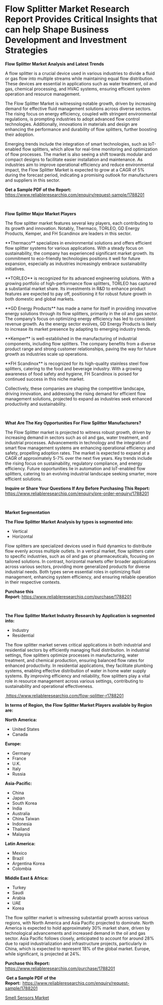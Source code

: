 <p><h1>Flow Splitter Market Research Report Provides Critical Insights that can help Shape Business Development and Investment Strategies</h1></p><p><strong>Flow Splitter Market Analysis and Latest Trends</strong></p>
<p><p>A flow splitter is a crucial device used in various industries to divide a fluid or gas flow into multiple streams while maintaining equal flow distribution. These devices are essential in applications such as water treatment, oil and gas, chemical processing, and HVAC systems, ensuring efficient system operation and resource management.</p><p>The Flow Splitter Market is witnessing notable growth, driven by increasing demand for effective fluid management solutions across diverse sectors. The rising focus on energy efficiency, coupled with stringent environmental regulations, is prompting industries to adopt advanced flow control technologies. Additionally, innovations in materials and design are enhancing the performance and durability of flow splitters, further boosting their adoption.</p><p>Emerging trends include the integration of smart technologies, such as IoT-enabled flow splitters, which allow for real-time monitoring and optimization of flow processes. The market is also seeing a shift towards modular and compact designs to facilitate easier installation and maintenance. As industries aim to improve operational efficiency and reduce environmental impact, the Flow Splitter Market is expected to grow at a CAGR of 5% during the forecast period, indicating a promising outlook for manufacturers and suppliers in this sector.</p></p>
<p><strong>Get a Sample PDF of the Report:&nbsp;</strong> <a href="https://www.reliableresearchiq.com/enquiry/request-sample/1788201?utm_campaign=2232&utm_medium=2&utm_source=Github&utm_content=ia&utm_term=22022025&utm_id=flow-splitter">https://www.reliableresearchiq.com/enquiry/request-sample/1788201</a></p>
<p>&nbsp;</p>
<p><strong>Flow Splitter Major Market Players</strong></p>
<p><p>The flow splitter market features several key players, each contributing to its growth and innovation. Notably, Thermaco, TORLEO, GD Energy Products, Kemper, and FH Scandinox are leaders in this sector.</p><p>**Thermaco** specializes in environmental solutions and offers efficient flow splitter systems for various applications. With a steady focus on sustainability, the company has experienced significant market growth. Its commitment to eco-friendly technologies positions it well for future expansion, especially as industries increasingly embrace sustainability initiatives.</p><p>**TORLEO** is recognized for its advanced engineering solutions. With a growing portfolio of high-performance flow splitters, TORLEO has captured a substantial market share. Its investments in R&D to enhance product features are expected to pay off, positioning it for robust future growth in both domestic and global markets.</p><p>**GD Energy Products** has made a name for itself in providing innovative energy solutions through its flow splitters, primarily in the oil and gas sector. The company’s focus on optimizing energy efficiency has led to consistent revenue growth. As the energy sector evolves, GD Energy Products is likely to increase its market presence by adapting to emerging industry trends.</p><p>**Kemper** is well-established in the manufacturing of industrial components, including flow splitters. The company benefits from a diverse product range and strong customer relationships, paving the way for future growth as industries scale up operations.</p><p>**FH Scandinox** is recognized for its high-quality stainless steel flow splitters, catering to the food and beverage industry. With a growing awareness of food safety and hygiene, FH Scandinox is poised for continued success in this niche market.</p><p>Collectively, these companies are shaping the competitive landscape, driving innovation, and addressing the rising demand for efficient flow management solutions, projected to expand as industries seek enhanced productivity and sustainability.</p></p>
<p>&nbsp;</p>
<p><strong>What Are The Key Opportunities For Flow Splitter Manufacturers?</strong></p>
<p><p>The Flow Splitter market is projected to witness robust growth, driven by increasing demand in sectors such as oil and gas, water treatment, and industrial processes. Advancements in technology and the integration of smart flow management systems are enhancing operational efficiency and safety, propelling adoption rates. The market is expected to expand at a CAGR of approximately 5-7% over the next five years. Key trends include the rising focus on sustainability, regulatory compliance, and energy efficiency. Future opportunities lie in automation and IoT-enabled flow splitters, catering to an evolving industrial landscape seeking smarter, more efficient solutions.</p></p>
<p><strong>Inquire or Share Your Questions If Any Before Purchasing This Report:</strong> <a href="https://www.reliableresearchiq.com/enquiry/pre-order-enquiry/1788201?utm_campaign=2232&utm_medium=2&utm_source=Github&utm_content=ia&utm_term=22022025&utm_id=flow-splitter">https://www.reliableresearchiq.com/enquiry/pre-order-enquiry/1788201</a></p>
<p>&nbsp;</p>
<p><strong>Market Segmentation</strong></p>
<p><strong>The Flow Splitter Market Analysis by types is segmented into:</strong></p>
<p><ul><li>Vertical</li><li>Horizontal</li></ul></p>
<p><p>Flow splitters are specialized devices used in fluid dynamics to distribute flow evenly across multiple outlets. In a vertical market, flow splitters cater to specific industries, such as oil and gas or pharmaceuticals, focusing on tailored solutions. In contrast, horizontal markets offer broader applications across various sectors, providing more generalized products for diverse industrial needs. Both types serve essential roles in optimizing fluid management, enhancing system efficiency, and ensuring reliable operation in their respective contexts.</p></p>
<p><strong>Purchase this Report:&nbsp;</strong><a href="https://www.reliableresearchiq.com/purchase/1788201?utm_campaign=2232&utm_medium=2&utm_source=Github&utm_content=ia&utm_term=22022025&utm_id=flow-splitter">https://www.reliableresearchiq.com/purchase/1788201</a></p>
<p>&nbsp;</p>
<p><strong>The Flow Splitter Market Industry Research by Application is segmented into:</strong></p>
<p><ul><li>Industry</li><li>Residential</li></ul></p>
<p><p>The flow splitter market serves critical applications in both industrial and residential sectors by efficiently managing fluid distribution. In industrial settings, flow splitters optimize processes in manufacturing, water treatment, and chemical production, ensuring balanced flow rates for enhanced productivity. In residential applications, they facilitate plumbing systems, enabling effective distribution of water in home water supply systems. By improving efficiency and reliability, flow splitters play a vital role in resource management across various settings, contributing to sustainability and operational effectiveness.</p></p>
<p><a href="https://www.reliableresearchiq.com/flow-splitter-r1788201?utm_campaign=2232&utm_medium=2&utm_source=Github&utm_content=ia&utm_term=22022025&utm_id=flow-splitter">&nbsp;https://www.reliableresearchiq.com/flow-splitter-r1788201</a></p>
<p><strong>In terms of Region, the Flow Splitter Market Players available by Region are:</strong></p>
<p>
    <p> <strong> North America: </strong>
        <ul>
            <li>United States</li>
            <li>Canada</li>
        </ul>
        </p> 
    <p> <strong> Europe: </strong>
        <ul>
            <li>Germany</li>
            <li>France</li>
            <li>U.K.</li>
            <li>Italy</li>
            <li>Russia</li>
        </ul>
        </p> 
    <p> <strong> Asia-Pacific: </strong>
        <ul>
            <li>China</li>
            <li>Japan</li>
            <li>South Korea</li>
            <li>India</li>
            <li>Australia</li>
            <li>China Taiwan</li>
            <li>Indonesia</li>
            <li>Thailand</li>
            <li>Malaysia</li>
        </ul>
        </p> 
    <p> <strong> Latin America: </strong>
        <ul>
            <li>Mexico</li>
            <li>Brazil</li>
            <li>Argentina Korea</li>
            <li>Colombia</li>
        </ul>
        </p> 
    <p> <strong> Middle East & Africa: </strong>
        <ul>
            <li>Turkey</li>
            <li>Saudi</li>
            <li>Arabia</li>
            <li>UAE</li>
            <li>Korea</li>
        </ul>
    </p>
    </p>
<p><p>The flow splitter market is witnessing substantial growth across various regions, with North America and Asia Pacific projected to dominate. North America is expected to hold approximately 30% market share, driven by technological advancements and increased demand in the oil and gas sector. Asia Pacific follows closely, anticipated to account for around 28% due to rapid industrialization and infrastructure projects, particularly in China, which is expected to represent 18% of the global market. Europe, while significant, is projected at 24%.</p></p>
<p><strong>Purchase this Report: </strong><a href="https://www.reliableresearchiq.com/purchase/1788201?utm_campaign=2232&utm_medium=2&utm_source=Github&utm_content=ia&utm_term=22022025&utm_id=flow-splitter">https://www.reliableresearchiq.com/purchase/1788201</a></p>
<p>&nbsp;<strong>Get a Sample PDF of the Report:&nbsp;&nbsp;</strong><a href="https://www.reliableresearchiq.com/enquiry/request-sample/1788201?utm_campaign=2232&utm_medium=2&utm_source=Github&utm_content=ia&utm_term=22022025&utm_id=flow-splitter">https://www.reliableresearchiq.com/enquiry/request-sample/1788201</a></p>
<p><strong></strong></p>
<p><p><a href="https://github.com/kbollin866/Market-Research-Report-List-1/blob/main/smell-sensors-market.md?utm_campaign=2232&utm_medium=2&utm_source=Github&utm_content=ia&utm_term=22022025&utm_id=flow-splitter">Smell Sensors Market</a></p></p>